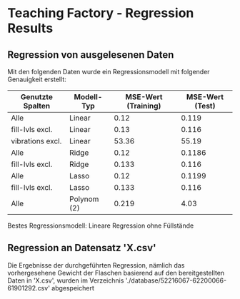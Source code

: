# Teaching Factory - Regression Results

## Regression von ausgelesenen Daten

Mit den folgenden Daten wurde ein Regressionsmodell mit folgender Genauigkeit erstellt:

| Genutzte Spalten | Modell-Typ  | MSE-Wert (Training) | MSE-Wert (Test) |
|------------------|-------------|---------------------|---------------|
| Alle             | Linear      | 0.12                | 0.119         |
| fill-lvls excl.  | Linear      | 0.13                | 0.116         |
| vibrations excl. | Linear      | 53.36               | 55.19         |
| Alle             | Ridge       | 0.12                | 0.1186        |
| fill-lvls excl.  | Ridge       | 0.133               | 0.116         |
| Alle             | Lasso       | 0.12                | 0.1199        |
| fill-lvls excl.  | Lasso       | 0.133               | 0.116         |
| Alle             | Polynom (2) | 0.219               | 4.03          |

Bestes Regressionsmodell: Lineare Regression ohne Füllstände

## Regression an Datensatz 'X.csv'

Die Ergebnisse der durchgeführten Regression, nämlich das vorhergesehene Gewicht der Flaschen basierend auf den bereitgestellten Daten in 'X.csv', wurden im Verzeichnis './database/52216067-62200066-61901292.csv' abgespeichert